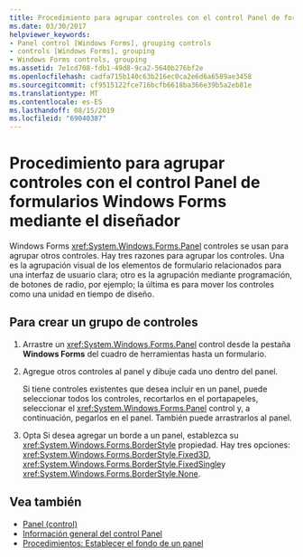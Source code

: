 ```yaml
---
title: Procedimiento para agrupar controles con el control Panel de formularios Windows Forms mediante el diseñador
ms.date: 03/30/2017
helpviewer_keywords:
- Panel control [Windows Forms], grouping controls
- controls [Windows Forms], grouping
- Windows Forms controls, grouping
ms.assetid: 7e1cd708-fdb1-49d8-9ca2-5640b276bf2e
ms.openlocfilehash: cadfa715b140c63b216ec0ca2e6d6a6589ae3458
ms.sourcegitcommit: cf9515122fce716bcfb6618ba366e39b5a2eb81e
ms.translationtype: MT
ms.contentlocale: es-ES
ms.lasthandoff: 08/15/2019
ms.locfileid: "69040387"
---
```

# <a name="how-to-group-controls-with-the-windows-forms-panel-control-using-the-designer"></a>Procedimiento para agrupar controles con el control Panel de formularios Windows Forms mediante el diseñador
Windows Forms <xref:System.Windows.Forms.Panel> controles se usan para agrupar otros controles. Hay tres razones para agrupar los controles. Una es la agrupación visual de los elementos de formulario relacionados para una interfaz de usuario clara; otro es la agrupación mediante programación, de botones de radio, por ejemplo; la última es para mover los controles como una unidad en tiempo de diseño.

## <a name="to-create-a-group-of-controls"></a>Para crear un grupo de controles

1. Arrastre un <xref:System.Windows.Forms.Panel> control desde la pestaña **Windows Forms** del cuadro de herramientas hasta un formulario.

2. Agregue otros controles al panel y dibuje cada uno dentro del panel.

     Si tiene controles existentes que desea incluir en un panel, puede seleccionar todos los controles, recortarlos en el portapapeles, seleccionar el <xref:System.Windows.Forms.Panel> control y, a continuación, pegarlos en el panel. También puede arrastrarlos al panel.

3. Opta Si desea agregar un borde a un panel, establezca su <xref:System.Windows.Forms.BorderStyle> propiedad. Hay tres opciones: <xref:System.Windows.Forms.BorderStyle.Fixed3D>, <xref:System.Windows.Forms.BorderStyle.FixedSingle>y <xref:System.Windows.Forms.BorderStyle.None>.

## <a name="see-also"></a>Vea también

- [Panel (control)](panel-control-windows-forms.md)
- [Información general del control Panel](panel-control-overview-windows-forms.md)
- [Procedimientos: Establecer el fondo de un panel](how-to-set-the-background-of-a-windows-forms-panel.md)
